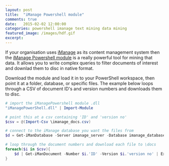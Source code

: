 ```yaml
---
layout: post
title:  "iManage Powershell module"
comments: true
date:   2015-02-02 12:00:00
categories: powershell imanage text mining data mining
featured_image: /images/hdf.gif
excerpt:
---
```


If your organisation uses [iManage](http://www.tikit.com/software/document-management/) as its content management system then the [iManage Powershell module](https://imanagepowershell.codeplex.com/) is a really powerful tool for mining that data. It allows you to write complex queries to filter documents of interest and downlad them to disc in native format.

Download the module and load it in to your PowerShell workspace, then point it at a folder, database, or specific files. The example below loops through a CSV of document ID's and version numbers and downloads them to disc.

```powershell
# import the iManagePowershell module .dll
"iManagePowerShell.dll" | Import-Module 

# point this at a csv containing 'ID' and 'version no'
$csv = @(Import-Csv \imanage_docs.csv)

# connect to the iManage database you want the files from
$d = Get-iManDatabase -Server imanage_server -Database imanage_database

# loop through the document numbers and download each file to \docs
foreach($i in $csv){
    $d | Get-iManDocument -Number $i.'ID' -Version $i.'version no' | Export-iManDocument docs
}
```